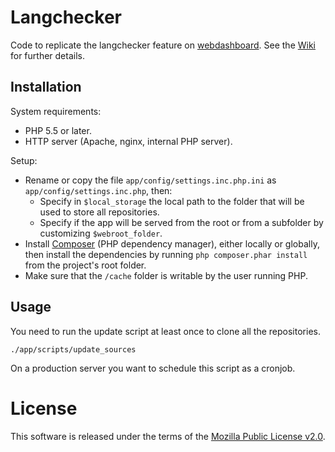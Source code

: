 # Langchecker

Code to replicate the langchecker feature on [webdashboard]. See the [Wiki] for further details.

## Installation

System requirements:
* PHP 5.5 or later.
* HTTP server (Apache, nginx, internal PHP server).

Setup:
* Rename or copy the file `app/config/settings.inc.php.ini` as `app/config/settings.inc.php`, then:
    * Specify in `$local_storage` the local path to the folder that will be used to store all repositories.
    * Specify if the app will be served from the root or from a subfolder by customizing `$webroot_folder`.
* Install [Composer] (PHP dependency manager), either locally or globally, then install the dependencies by running `php composer.phar install` from the project's root folder.
* Make sure that the `/cache` folder is writable by the user running PHP.

## Usage

You need to run the update script at least once to clone all the repositories.

```
./app/scripts/update_sources
```

On a production server you want to schedule this script as a cronjob.

# License

This software is released under the terms of the [Mozilla Public License v2.0].

[Composer]: https://getcomposer.org/download/
[webdashboard]: https://github.com/mozilla-l10n/webdashboard
[Wiki]: https://github.com/mozilla-l10n/langchecker/wiki
[Mozilla Public License v2.0]: http://www.mozilla.org/MPL/2.0/
